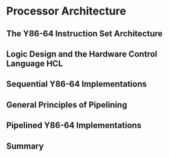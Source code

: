 # Processor Architecture

## The Y86-64 Instruction Set Architecture

## Logic Design and the Hardware Control Language HCL

## Sequential Y86-64 Implementations

## General Principles of Pipelining

## Pipelined Y86-64 Implementations

## Summary
